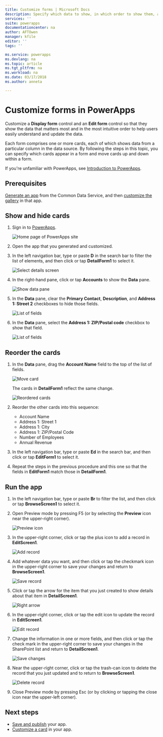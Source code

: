 ```yaml
---
title: Customize forms | Microsoft Docs
description: Specify which data to show, in which order to show them, and in which controls.
services: ''
suite: powerapps
documentationcenter: na
author: AFTOwen
manager: kfile
editor: ''
tags: ''

ms.service: powerapps
ms.devlang: na
ms.topic: article
ms.tgt_pltfrm: na
ms.workload: na
ms.date: 03/17/2018
ms.author: anneta

---
```

# Customize forms in PowerApps
Customize a **Display form** control and an **Edit form** control so that they show the data that matters most and in the most intuitive order to help users easily understand and update the data.

Each form comprises one or more cards, each of which shows data from a particular column in the data source. By following the steps in this topic, you can specify which cards appear in a form and move cards up and down within a form.

If you're unfamiliar with PowerApps, see [Introduction to PowerApps](getting-started.md).

## Prerequisites
[Generate an app](data-platform-create-app.md) from the Common Data Service, and then [customize the gallery](customize-layout-sharepoint.md) in that app.

## Show and hide cards
1. Sign in to [PowerApps](http://web.powerapps.com).

    ![Home page of PowerApps site](./media/customize-forms-sharepoint/sign-in.png)


1. Open the app that you generated and customized.

1. In the left navigation bar, type or paste **D** in the search bar to filter the list of elements, and then click or tap **DetailForm1** to select it.

    ![Select details screen](./media/customize-forms-sharepoint/select-detailform.png)

1. In the right-hand pane, click or tap **Accounts** to show the **Data** pane.

    ![Show data pane](./media/customize-forms-sharepoint/show-data-pane.png)

1. In the **Data** pane, clear the **Primary Contact**, **Description**, and **Address 1: Street 2** checkboxes to hide those fields.

    ![List of fields](./media/customize-forms-sharepoint/hide-fields.png)

1.  In the **Data** pane, select the **Address 1: ZIP/Postal code** checkbox to show that field.

    ![List of fields](./media/customize-forms-sharepoint/show-field.png)

## Reorder the cards
1. In the **Data** pane, drag the **Account Name** field to the top of the list of fields.

    ![Move card](./media/customize-forms-sharepoint/move-card.png)

    The cards in **DetailForm1** reflect the same change.

    ![Reordered cards](./media/customize-forms-sharepoint/reordered-card.png)

1. Reorder the other cards into this sequence:

    - Account Name
    - Address 1: Street 1
    - Address 1: City
    - Address 1: ZIP/Postal Code
    - Number of Employees
    - Annual Revenue

1. In the left navigation bar, type or paste **Ed** in the search bar, and then click or tap **EditForm1** to select it.

1. Repeat the steps in the previous procedure and this one so that the fields in **EditForm1** match those in **DetailForm1**.

## Run the app
1. In the left navigation bar, type or paste **Br** to filter the list, and then click or tap **BrowseScreen1** to select it.

2. Open Preview mode by pressing F5 (or by selecting the **Preview** icon near the upper-right corner).

    ![Preview icon](./media/customize-forms-sharepoint/open-preview.png)

3. In the upper-right corner, click or tap the plus icon to add a record in **EditScreen1**.

    ![Add record](./media/customize-forms-sharepoint/add-record.png)

4. Add whatever data you want, and then click or tap the checkmark icon in the upper-right corner to save your changes and return to **BrowseScreen1**.

    ![Save record](./media/customize-forms-sharepoint/save-record.png)

5. Click or tap the arrow for the item that you just created to show details about that item in **DetailScreen1**.  

    ![Right arrow](./media/customize-forms-sharepoint/right-arrow.png)

6. In the upper-right corner, click or tap the edit icon to update the record in **EditScreen1**.

    ![Edit record](./media/customize-forms-sharepoint/edit-record.png)

7. Change the information in one or more fields, and then click or tap the check mark in the upper-right corner to save your changes in the SharePoint list and return to **DetailScreen1**.  

    ![Save changes](./media/customize-forms-sharepoint/save-record.png)

8. Near the upper-right corner, click or tap the trash-can icon to delete the record that you just updated and to return to **BrowseScreen1**.

    ![Delete record](./media/customize-forms-sharepoint/delete-record.png)

9. Close Preview mode by pressing Esc (or by clicking or tapping the close icon near the upper-left corner).

## Next steps
- [Save and publish](save-publish-app.md) your app.
- [Customize a card](customize-card.md) in your app.
